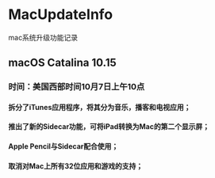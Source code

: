 # MacUpdateInfo
mac系统升级功能记录

## macOS Catalina 10.15 
### 时间：美国西部时间10月7日上午10点
####  拆分了iTunes应用程序，将其分为音乐，播客和电视应用；
####  推出了新的Sidecar功能，可将iPad转换为Mac的第二个显示屏；
####  Apple Pencil与Sidecar配合使用；
####  取消对Mac上所有32位应用和游戏的支持；

